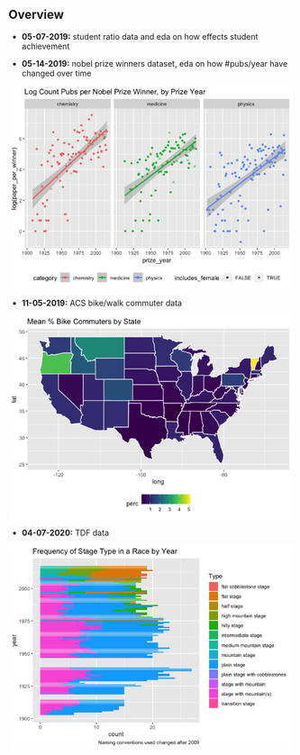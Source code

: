 ## Overview

* **05-07-2019:** student ratio data and eda on how effects student achievement

* **05-14-2019:** nobel prize winners dataset, eda on how #pubs/year have changed over time

![this week](05-14-2019/nobel_prize_files/figure-markdown_github/unnamed-chunk-2-1.png)

* **11-05-2019:** ACS bike/walk commuter data

![this week](11-05-2019/11-05-2019_files/figure-markdown_github/unnamed-chunk-26-1.png)

* **04-07-2020:** TDF data

![this week](04-07-2020/tdf_data_files/figure-gfm/unnamed-chunk-25-1.png)
